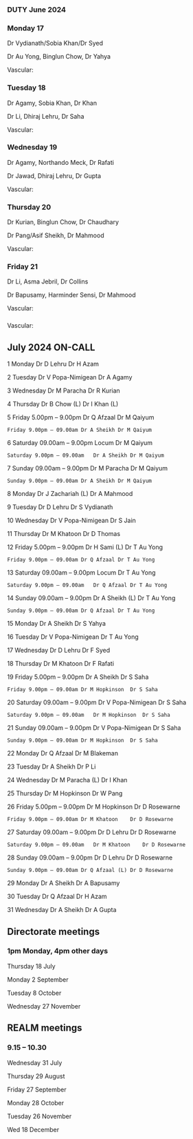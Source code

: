 

### DUTY June 2024

### Monday 17
Dr Vydianath/Sobia Khan/Dr Syed

Dr Au Yong, Binglun Chow, Dr Yahya

Vascular:

### Tuesday 18
Dr Agamy, Sobia Khan, Dr Khan

Dr Li, Dhiraj Lehru, Dr Saha

Vascular: 

### Wednesday 19 
Dr Agamy, Northando Meck, Dr Rafati

Dr Jawad, Dhiraj Lehru, Dr Gupta

Vascular:

### Thursday 20
Dr Kurian, Binglun Chow, Dr Chaudhary

Dr Pang/Asif Sheikh, Dr Mahmood

Vascular:

### Friday 21
Dr Li, Asma Jebril, Dr Collins

Dr Bapusamy, Harminder Sensi, Dr Mahmood

Vascular: 

### 

Vascular:



## July 2024 ON-CALL

1	Monday	Dr D Lehru	Dr H Azam

2	Tuesday	Dr V Popa-Nimigean	Dr A Agamy

3	Wednesday	Dr M Paracha	Dr R Kurian

4	Thursday	Dr B Chow (L)	Dr I Khan (L)

5	Friday 5.00pm – 9.00pm	Dr Q Afzaal	Dr M Qaiyum

	Friday 9.00pm – 09.00am	Dr A Sheikh	Dr M Qaiyum	
 
6	Saturday 09.00am – 9.00pm	Locum	Dr M Qaiyum	

	Saturday 9.00pm – 09.00am	Dr A Sheikh	Dr M Qaiyum
 
7	Sunday 09.00am – 9.00pm	Dr M Paracha	Dr M Qaiyum

	Sunday 9.00pm – 09.00am	Dr A Sheikh	Dr M Qaiyum
 
8	Monday	Dr J Zachariah (L)	Dr A Mahmood

9	Tuesday	Dr D Lehru	Dr S Vydianath

10	Wednesday	Dr V Popa-Nimigean	Dr S Jain

11	Thursday	Dr M Khatoon	Dr D Thomas

12	Friday 5.00pm – 9.00pm	Dr H Sami (L)	Dr T Au Yong

	Friday 9.00pm – 09.00am	Dr Q Afzaal	Dr T Au Yong
 
13	Saturday 09.00am – 9.00pm	Locum	Dr T Au Yong

	Saturday 9.00pm – 09.00am	Dr Q Afzaal	Dr T Au Yong
 
14	Sunday 09.00am – 9.00pm	Dr A Sheikh (L)	Dr T Au Yong

	Sunday 9.00pm – 09.00am	Dr Q Afzaal	Dr T Au Yong
 
15	Monday	Dr A Sheikh	Dr S Yahya

16	Tuesday	Dr V Popa-Nimigean	Dr T Au Yong

17	Wednesday	Dr D Lehru	Dr F Syed	

18	Thursday	Dr M Khatoon	Dr F Rafati	

19	Friday 5.00pm – 9.00pm	Dr A Sheikh	Dr S Saha

	Friday 9.00pm – 09.00am	Dr M Hopkinson	Dr S Saha	
 
20	Saturday 09.00am – 9.00pm	Dr V Popa-Nimigean	Dr S Saha	

	Saturday 9.00pm – 09.00am	Dr M Hopkinson	Dr S Saha	
 
21	Sunday 09.00am – 9.00pm	Dr V Popa-Nimigean	Dr S Saha

	Sunday 9.00pm – 09.00am	Dr M Hopkinson	Dr S Saha
 
22	Monday	Dr Q Afzaal	Dr M Blakeman

23	Tuesday	Dr A Sheikh	Dr P Li

24	Wednesday	Dr M Paracha (L)	Dr I Khan

25	Thursday	Dr M Hopkinson	Dr W Pang

26	Friday 5.00pm – 9.00pm	Dr M Hopkinson	Dr D Rosewarne

	Friday 9.00pm – 09.00am	Dr M Khatoon	Dr D Rosewarne
 
27	Saturday 09.00am – 9.00pm	Dr D Lehru	Dr D Rosewarne

	Saturday 9.00pm – 09.00am	Dr M Khatoon	Dr D Rosewarne
 
28	Sunday 09.00am – 9.00pm	Dr D Lehru	Dr D Rosewarne

	Sunday 9.00pm – 09.00am	Dr Q Afzaal (L)	Dr D Rosewarne
 
29	Monday	Dr A Sheikh	Dr A Bapusamy	

30	Tuesday	Dr Q Afzaal	Dr H Azam	

31	Wednesday	Dr A Sheikh	Dr A Gupta	


## Directorate meetings  
### 1pm Monday, 4pm other days


Thursday 18 July

Monday 2 September

Tuesday 8 October

Wednesday 27 November


## REALM meetings
### 9.15 – 10.30


Wednesday 31 July 	

Thursday 29 August	

Friday 27 September

Monday 28 October  

Tuesday 26 November		

Wed 18 December	




